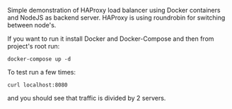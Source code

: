 Simple demonstration of HAProxy load balancer using Docker containers and NodeJS as backend server.
HAProxy is using roundrobin for switching between node's.

If you want to run it install Docker and Docker-Compose and then from project's root run:

```docker-compose up -d```

To test run a few times:

```curl localhost:8080```

and you should see that traffic is divided by 2 servers.
